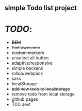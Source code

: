 ## simple Todo list project

# _TODO_:
- ~~BEM~~
- ~~font awesome~~
- ~~custom markers~~
- unselect all button
- adaptive/responsive
- simple backend
- rollup/webpack
- sass
- ~~localStorage~~
- ~~add new todo to localstorage~~
- remove todo from local storage
- github pages
- TDD Jest

